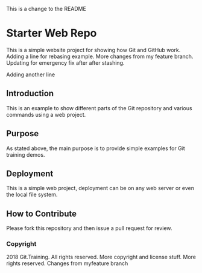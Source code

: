 This is a change to the README 


# Starter Web Repo

This is a simple website project for showing how Git and GitHub work. Adding a line for rebasing example. 
More changes from my feature branch.  Updating for emergency fix after after stashing. 

Adding another line 
## Introduction

This is an example to show different parts of the Git repository and various commands using a web project. 

## Purpose

As stated above, the main purpose is to provide simple examples for Git training demos. 

## Deployment

This is a simple web project, deployment can be on any web server or even the local file system. 

## How to Contribute

Please fork this repository and then issue a pull request for review. 

### Copyright 
2018 Git.Training. All rights reserved. 
More copyright and license stuff. 
More rights reserved.
Changes from myfeature branch 